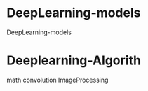 # DeepLearning-models
DeepLearning-models
# Deeplearning-Algorith 
math  convolution  ImageProcessing
